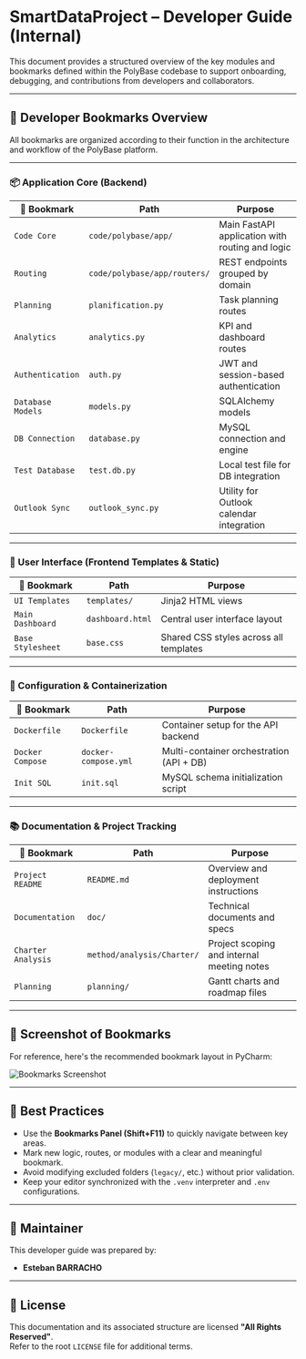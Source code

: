 # SmartDataProject – Developer Guide (Internal)

This document provides a structured overview of the key modules and bookmarks defined within the PolyBase codebase to support onboarding, debugging, and contributions from developers and collaborators.

---

## 📘 Developer Bookmarks Overview

All bookmarks are organized according to their function in the architecture and workflow of the PolyBase platform.

---

### 📦 Application Core (Backend)

| 📍 Bookmark         | Path                                              | Purpose                                                |
|---------------------|----------------------------------------------------|---------------------------------------------------------|
| `Code Core`         | `code/polybase/app/`                                | Main FastAPI application with routing and logic         |
| `Routing`           | `code/polybase/app/routers/`                        | REST endpoints grouped by domain                        |
| `Planning`          | `planification.py`                                  | Task planning routes                                    |
| `Analytics`         | `analytics.py`                                      | KPI and dashboard routes                                |
| `Authentication`    | `auth.py`                                           | JWT and session-based authentication                    |
| `Database Models`   | `models.py`                                         | SQLAlchemy models                                       |
| `DB Connection`     | `database.py`                                       | MySQL connection and engine                             |
| `Test Database`     | `test.db.py`                                        | Local test file for DB integration                      |
| `Outlook Sync`      | `outlook_sync.py`                                   | Utility for Outlook calendar integration                |

---

### 🎨 User Interface (Frontend Templates & Static)

| 📍 Bookmark         | Path                                              | Purpose                                                |
|---------------------|----------------------------------------------------|---------------------------------------------------------|
| `UI Templates`      | `templates/`                                        | Jinja2 HTML views                                       |
| `Main Dashboard`    | `dashboard.html`                                    | Central user interface layout                           |
| `Base Stylesheet`   | `base.css`                                          | Shared CSS styles across all templates                  |

---

### 🐳 Configuration & Containerization

| 📍 Bookmark         | Path                                              | Purpose                                                |
|---------------------|----------------------------------------------------|---------------------------------------------------------|
| `Dockerfile`        | `Dockerfile`                                        | Container setup for the API backend                     |
| `Docker Compose`    | `docker-compose.yml`                                | Multi-container orchestration (API + DB)                |
| `Init SQL`          | `init.sql`                                          | MySQL schema initialization script                      |

---

### 📚 Documentation & Project Tracking

| 📍 Bookmark         | Path                                              | Purpose                                                |
|---------------------|----------------------------------------------------|---------------------------------------------------------|
| `Project README`    | `README.md`                                        | Overview and deployment instructions                    |
| `Documentation`     | `doc/`                                             | Technical documents and specs                           |
| `Charter Analysis`  | `method/analysis/Charter/`                         | Project scoping and internal meeting notes              |
| `Planning`          | `planning/`                                        | Gantt charts and roadmap files                          |

---

## 🔖 Screenshot of Bookmarks

For reference, here's the recommended bookmark layout in PyCharm:

![Bookmarks Screenshot](./screenshots/bookmarks_polybase.png)

---

## 🧭 Best Practices

- Use the **Bookmarks Panel (Shift+F11)** to quickly navigate between key areas.
- Mark new logic, routes, or modules with a clear and meaningful bookmark.
- Avoid modifying excluded folders (`legacy/`, etc.) without prior validation.
- Keep your editor synchronized with the `.venv` interpreter and `.env` configurations.

---

## 👤 Maintainer

This developer guide was prepared by:

- **Esteban BARRACHO**

---

## 📄 License

This documentation and its associated structure are licensed **"All Rights Reserved"**.  
Refer to the root `LICENSE` file for additional terms.
